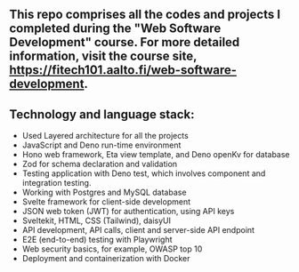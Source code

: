 ## This repo comprises all the codes and projects I completed during the "Web Software Development" course. For more detailed information, visit the course site, https://fitech101.aalto.fi/web-software-development.

## Technology and language stack:
  - Used Layered architecture for all the projects
  - JavaScript and Deno run-time environment
  - Hono web framework, Eta view template, and Deno openKv for database
  - Zod for schema declaration and validation
  - Testing application with Deno test, which involves component and integration testing.
  - Working with Postgres and MySQL database
  - Svelte framework for client-side development
  - JSON web token (JWT) for authentication, using API keys
  - Sveltekit, HTML, CSS (Tailwind), daisyUI
  - API development, API calls, client and server-side API endpoint
  - E2E (end-to-end) testing with Playwright
  - Web security basics, for example, OWASP top 10
  - Deployment and containerization with Docker
